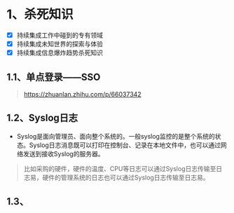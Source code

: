 # 1、杀死知识

- [x] 持续集成工作中碰到的专有领域
- [x] 持续集成未知世界的探索与体验
- [x] 持续集成信息爆炸趋势杀死知识

## 1.1、单点登录——SSO

> https://zhuanlan.zhihu.com/p/66037342







## 1.2、Syslog日志

- Syslog是面向管理员、面向整个系统的。一般syslog监控的是整个系统的状态。Syslog日志消息既可以打印在控制台、记录在本地文件中，也可以通过网络发送到接收Syslog的服务器。

> 比如采购的硬件，硬件的温度、CPU等日志可以通过Syslog日志传输至日志易，硬件的管理系统的日志也可以通过Syslog日志传输至日志易。





## 1.3、























